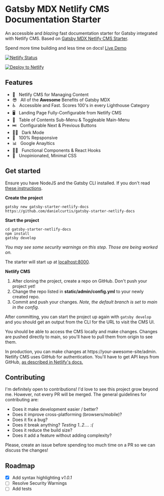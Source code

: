 # Gatsby MDX Netlify CMS Documentation Starter

An accessible and _blazing_ fast documentation starter for Gatsby integrated with Netlify CMS. Based on [Gatsby MDX Netlify CMS Starter](https://github.com/renvrant/gatsby-mdx-netlify-cms-starter).

Spend more time building and less time on docs! [Live Demo](https://mdx-cms-docs.netlify.app)

[![Netlify Status](https://api.netlify.com/api/v1/badges/dc60d64b-ffee-48d4-ba2d-5be6cb31e470/deploy-status)](https://app.netlify.com/sites/mdx-cms-docs/deploys)

[![Deploy to Netlify](https://www.netlify.com/img/deploy/button.svg)](https://app.netlify.com/start/deploy?repository=https://github.com/danielcurtis/gatsby-starter-netlify-docs)

## Features

- 📖 &nbsp; Netlify CMS for Managing Content
- 😎 &nbsp; All of the **Awesome** Benefits of Gatsby MDX
- ♿ &nbsp; Accessible and Fast. Scores 100's in every Lighthouse Category
- 🖥️ &nbsp; Landing Page Fully-Configurable from Netlify CMS
- 🧭 &nbsp; Table of Contents Sub-Menu & Toggleable Main-Menu
- ⏭️ &nbsp; Configurable Next & Previous Buttons
- 🧛‍♀️ &nbsp; Dark Mode
- 📱 &nbsp; 100% Repsponsive
- 📊 &nbsp; Google Anayltics
- 👩‍💻 &nbsp; Functional Components & React Hooks
- 🔷 &nbsp; Unopinionated, Minimal CSS

## Get started

Ensure you have NodeJS and the Gatsby CLI installed. If you don't read [these instructions](https://www.gatsbyjs.org/tutorial/part-zero/).

**Create the project**

```
gatsby new gatsby-starter-netlify-docs https://github.com/danielcurtis/gatsby-starter-netlify-docs
```

**Start the project**

```
cd gatsby-starter-netlify-docs
npm install
gatsby develop
```

_You may see some security warnings on this step. Those are being worked on._

The starter will start up at [localhost:8000](http://localhost:8000).

**Netlify CMS**

1. After cloning the project, create a repo on GitHub. Don't push your project yet!
2. Change the repo listed in **static/admin/config.yml** to your newly created repo.
3. Commit and push your changes. _Note, the default branch is set to main in the config._

After committing, you can start the project up again with `gatsby develop` and you should get an output from the CLI for the URL to visit the CMS UI.

You should be able to access the CMS locally and make changes. Changes are pushed directly to main, so you'll have to pull them from origin to see them.

In production, you can make changes at https://your-awesome-site/admin. Netlify CMS uses GitHub for authentication. You'll have to get API keys from GitHub, [as described in Netlify's docs.](https://docs.netlify.com/visitor-access/oauth-provider-tokens/#using-an-authentication-provider)

## Contributing

I'm definitely open to contributions! I'd love to see this project grow beyond me. However, not every PR will be merged. The general guidelines for contributing are:

- Does it make development easier / better?
- Does it improve cross-platforming (browsers/mobile)?
- Does it fix a bug?
- Does it break anything? _Testing 1..2.... :(_
- Does it reduce the build size?
- Does it add a feature without adding complexity?

Please, create an issue before spending too much time on a PR so we can discuss the changes!

## Roadmap

- [x] Add syntax highlighting _v1.0.1_
- [ ] Resolve Security Warnings
- [ ] Add tests
